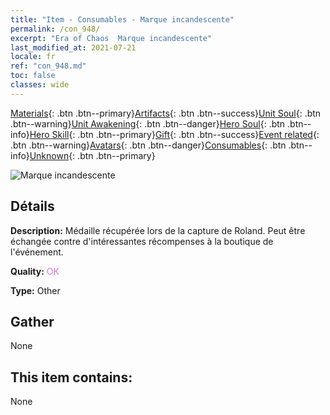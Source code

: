 ```yaml
---
title: "Item - Consumables - Marque incandescente"
permalink: /con_948/
excerpt: "Era of Chaos  Marque incandescente"
last_modified_at: 2021-07-21
locale: fr
ref: "con_948.md"
toc: false
classes: wide
---
```

 [Materials](/ItemsFR/){: .btn .btn--primary}[Artifacts](/ItemsFR/Artifacts/){: .btn .btn--success}[Unit Soul](/ItemsFR/UnitSoul/){: .btn .btn--warning}[Unit Awakening](/ItemsFR/UnitAwakening/){: .btn .btn--danger}[Hero Soul](/ItemsFR/HeroSoul/){: .btn .btn--info}[Hero Skill](/ItemsFR/HeroSkill/){: .btn .btn--primary}[Gift](/ItemsFR/Gift/){: .btn .btn--success}[Event related](/ItemsFR/Events/){: .btn .btn--warning}[Avatars](/ItemsFR/Avatars/){: .btn .btn--danger}[Consumables](/ItemsFR/Consumables/){: .btn .btn--info}[Unknown](/ItemsFR/Unknown/){: .btn .btn--primary}

 ![Marque incandescente](/images/t/i_40043.png)

## Détails
 **Description:** Médaille récupérée lors de la capture de Roland. Peut être échangée contre d'intéressantes récompenses à la boutique de l'événement.

 **Quality:** <span style="color: #DA70D6">OK</span>

 **Type:** Other

## Gather

  None

## This item contains:

  None

